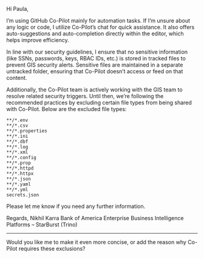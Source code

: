 
Hi Paula,

I’m using GitHub Co-Pilot mainly for automation tasks. If I’m unsure about any logic or code, I utilize Co-Pilot’s chat for quick assistance. It also offers auto-suggestions and auto-completion directly within the editor, which helps improve efficiency.

In line with our security guidelines, I ensure that no sensitive information (like SSNs, passwords, keys, RBAC IDs, etc.) is stored in tracked files to prevent GIS security alerts. Sensitive files are maintained in a separate untracked folder, ensuring that Co-Pilot doesn’t access or feed on that content.

Additionally, the Co-Pilot team is actively working with the GIS team to resolve related security triggers. Until then, we’re following the recommended practices by excluding certain file types from being shared with Co-Pilot. Below are the excluded file types:

```
**/*.env  
**/*.csv  
**/*.properties  
**/*.ini  
**/*.dbf  
**/*.log  
**/*.xml  
**/*.config  
**/*.prop  
**/*.httpd  
**/*.httpx  
**/*.json  
**/*.yaml  
**/*.yml  
secrets.json
```

Please let me know if you need any further information.

Regards,
Nikhil Karra
Bank of America
Enterprise Business Intelligence Platforms – StarBurst (Trino)

---

Would you like me to make it even more concise, or add the reason why Co-Pilot requires these exclusions?
